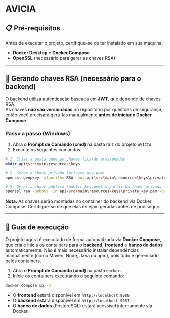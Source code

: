 # AVICIA

## 📋 Pré-requisitos
Antes de executar o projeto, certifique-se de ter instalado em sua máquina:
- **Docker Desktop** e **Docker Compose**
- **OpenSSL** (necessário para gerar as chaves RSA)

---

## 🔑 Gerando chaves RSA (necessário para o backend)
O backend utiliza autenticação baseada em **JWT**, que depende de chaves RSA.  
As chaves **não são versionadas** no repositório por questões de segurança, então você precisará gerá-las manualmente **antes de iniciar o Docker Compose**.

### Passo a passo (Windows)
1. Abra o **Prompt de Comando (cmd)** na pasta raiz do projeto `AVICIA`.
2. Execute os seguintes comandos:
```bash
# 1. Criar a pasta onde as chaves ficarão armazenadas
mkdir api\src\main\resources\keys

# 2. Gerar a chave privada (private_key.pem)
openssl genpkey -algorithm RSA -out api\src\main\resources\keys\private_key.pem -pkeyopt rsa_keygen_bits:2048

# 3. Gerar a chave pública (public_key.pem) a partir da chave privada
openssl rsa -pubout -in api\src\main\resources\keys\private_key.pem -out api\src\main\resources\keys\public_key.pem
```

**Nota:** As chaves serão montadas no container do backend via Docker Compose. Certifique-se de que elas estejam geradas antes de prosseguir.

---

## 🚀 Guia de execução
O projeto agora é executado de forma automatizada via **Docker Compose**, que cria e inicia os containers para o **backend**, **frontend** e **banco de dados** automaticamente. Não é mais necessário instalar dependências manualmente (como Maven, Node, Java ou npm), pois tudo é gerenciado pelos containers.

1. Abra o **Prompt de Comando (cmd)** na pasta `docker`.
2. Inicie os containers executando o seguinte comando:
```bash
docker compose up -d
```

- O **frontend** estará disponível em `http://localhost:8080`
- O **backend** estará disponível em `http://localhost:9081`
- O **banco de dados** (PostgreSQL) estará acessível internamente via Docker.
